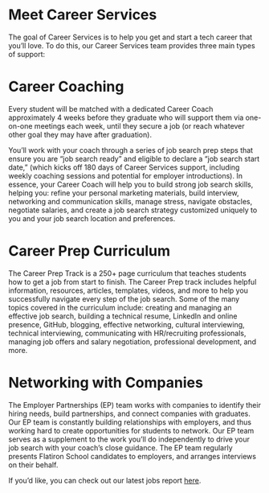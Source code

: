 # Meet Career Services

The goal of Career Services is to help you get and start a tech career that you’ll love. To do this, our Career Services team provides three main types of support:

# Career Coaching
Every student will be matched with a dedicated Career Coach approximately 4 weeks before they graduate who will support them via one-on-one meetings each week, until they secure a job (or reach whatever other goal they may have after graduation). 


You’ll work with your coach through a series of job search prep steps that ensure you are “job search ready” and eligible to declare a “job search start date,” (which kicks off 180 days of Career Services support, including weekly coaching sessions and potential for employer introductions). In essence, your Career Coach will help you to build strong job search skills, helping you: refine your personal marketing materials, build interview, networking and communication skills, manage stress, navigate obstacles, negotiate salaries, and create a job search strategy customized uniquely to you and your job search location and preferences.

# Career Prep Curriculum
The Career Prep Track is a 250+ page curriculum that teaches students how to get a job from start to finish. The Career Prep track includes helpful information, resources, articles, templates, videos, and more to help you successfully navigate every step of the job search. Some of the many topics covered in the curriculum include: creating and managing an effective job search, building a technical resume, LinkedIn and online presence, GitHub, blogging, effective networking, cultural interviewing, technical interviewing, communicating with HR/recruiting professionals, managing job offers and salary negotiation, professional development, and more. 

# Networking with Companies
The Employer Partnerships (EP) team works with companies to identify their hiring needs, build partnerships, and connect companies with graduates. Our EP team is constantly building relationships with employers, and thus working hard to create opportunities for students to network. Our EP team serves as a supplement to the work you’ll do independently to drive your job search with your coach’s close guidance. The EP team regularly presents Flatiron School candidates to employers, and arranges interviews on their behalf.

If you’d like, you can check out our latest jobs report [here](https://flatironschool.com/jobs-reports/).  
